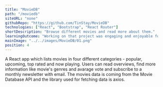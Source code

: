 ```yaml
---
title: "MovieDB"
path: "/moviedb"
siteURL: "none"
githubRepo: "https://github.com/TinStay/MovieDB"
technologies: ["React", "Bootstrap", "React Router"]
shortDescription: "Browse different movies and read more about them."
learningOutcome: "Working on that project was engaging and enjoyable for me as I had always wanted to build a movie app. Performing requests to the API and modifying the retrieved data was the main source of new knowledge during the development of the website. I also got to play around with React Router and history props which was new for me then. "
mainImage: "../../images/MovieDB/01.png"
position: 4
---
```

A React app which lists movies in four different categories - popular, upcoming, top rated and now playing. Users can read overviews, find more information like movie's genres and avarage vote and subscribe to a monthly newsletter with email. The movies data is coming from the Movie Database API and the library used for fetching data is axios. 